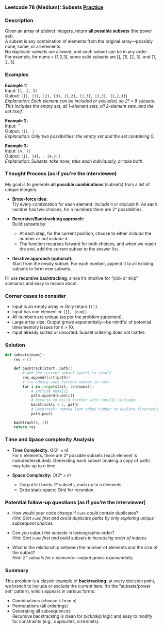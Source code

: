 ### Leetcode 78 (Medium): Subsets [Practice](https://leetcode.com/problems/subsets)

### Description  
Given an array of *distinct* integers, return **all possible subsets** (the power set).  
A subset is any combination of elements from the original array—possibly none, some, or all elements.  
No duplicate subsets are allowed, and each subset can be in any order.  
For example, for nums = [1,2,3], some valid subsets are [], [1], [2, 3], and [1, 2, 3].

### Examples  

**Example 1:**  
Input: `[1, 2, 3]`  
Output: `[[], [1], [2], [3], [1,2], [1,3], [2,3], [1,2,3]]`  
*Explanation: Each element can be included or excluded, so 2³ = 8 subsets. This includes the empty set, all 1-element sets, all 2-element sets, and the set itself.*

**Example 2:**  
Input: ``  
Output: `[[], ]`  
*Explanation: Only two possibilities: the empty set and the set containing 0.*

**Example 3:**  
Input: `[4, 7]`  
Output: `[[], [4], , [4,7]]`  
*Explanation: Subsets: take none, take each individually, or take both.*

### Thought Process (as if you’re the interviewee)  
My goal is to generate **all possible combinations** (subsets) from a list of unique integers.

- **Brute-force idea:**  
  Try every combination for each element: *include* it or *exclude* it. As each number has two choices, for n numbers there are 2ⁿ possibilities.

- **Recursive/Backtracking approach:**  
  Build subsets by:
  - At each step, for the current position, choose to either *include* the number or *not include* it.
  - The function recurses forward for both choices, and when we reach the end, add the current subset to the answer list.

- **Iterative approach (optional):**  
  Start from the empty subset. For each number, append it to all existing subsets to form new subsets.

I’ll use **recursive backtracking**, since it’s intuitive for “pick or skip” scenarios and easy to reason about.

### Corner cases to consider  
- Input is an empty array ⇒ Only return `[[]]`.
- Input has one element ⇒ `[[], [num]]`.
- All numbers are unique (as per the problem statement).
- Large array size: Output grows exponentially—be mindful of potential time/memory issues for n > 10.
- Input already sorted or unsorted: Subset ordering does not matter.

### Solution

```python
def subsets(nums):
    res = []

    def backtrack(start, path):
        # Add the current subset (path) to result
        res.append(list(path))
        # Try adding each further number in nums
        for i in range(start, len(nums)):
            # Include nums[i]
            path.append(nums[i])
            # Recurse to build further with nums[i] included
            backtrack(i + 1, path)
            # Backtrack: remove last added number to explore alternative combinations
            path.pop()

    backtrack(0, [])
    return res
```

### Time and Space complexity Analysis  

- **Time Complexity:** O(2ⁿ × n)  
  For n elements, there are 2ⁿ possible subsets (each element is included/excluded). Generating each subset (making a copy of path) may take up to n time.

- **Space Complexity:** O(2ⁿ × n)  
  - Output list holds 2ⁿ subsets, each up to n elements.
  - Extra stack space: O(n) for recursion.

### Potential follow-up questions (as if you’re the interviewer)  

- How would your code change if `nums` could contain duplicates?  
  *Hint: Sort `nums` first and avoid duplicate paths by only exploring unique subsequent choices.*

- Can you output the subsets in lexicographic order?  
  *Hint: Sort `nums` first and build subsets in increasing order of indices.*

- What is the relationship between the number of elements and the size of the output?  
  *Hint: 2ⁿ subsets for n elements—output grows exponentially.*

### Summary
This problem is a classic example of **backtracking**: at every decision point, we branch to include or exclude the current item. It’s the “subsets/power set” pattern, which appears in various forms:
- Combinations (choose k from n)
- Permutations (all orderings)
- Generating all subsequences  
Recursive backtracking is clean for *pick/skip* logic and easy to modify for constraints (e.g., duplicates, size limits).
